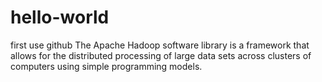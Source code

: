 # hello-world
first use github
The Apache Hadoop software library is a framework that allows for the distributed processing of large data sets across clusters of computers using simple programming models.
